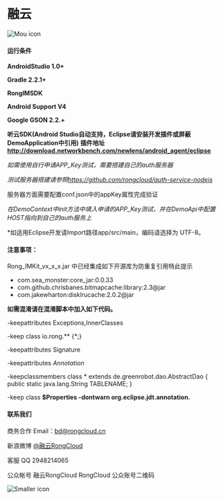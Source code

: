# 融云

![Mou icon](http://www.rongcloud.cn/images/logo_1.png)





#### 运行条件

**AndroidStudio 1.0+**

**Gradle 2.2.1+**

**RongIMSDK**

**Android Support V4**

**Google GSON 2.2.+**

**听云SDK(Android Studio自动支持，Eclipse请安装开发插件或屏蔽DemoApplication中引用)**
**插件地址<http://download.networkbench.com/newlens/android_agent/eclipse>**

*如需使用自行申请APP_Key测试，需要搭建自己的auth服务器*

*测试服务器搭建请参照<https://github.com/rongcloud/auth-service-nodejs>*

服务器方面需要配置conf.json中的appKey属性完成验证

*在DemoContext中init方法中填入申请的APP_Key测试，并在DemoApi中配置HOST指向到自己的auth服务上*

*如适用Eclipse开发请Import路径app/src/main，编码请选择为 UTF-8。

#### 注意事项：

Rong_IMKit_vx_x_x.jar 中已经集成如下开源库为防重复引用特此提示

* com.sea_monster:core_jar:0.0.33
* com.github.chrisbanes.bitmapcache:library:2.3@jar
* com.jakewharton:disklrucache:2.0.2@jar


**如需混淆请在混淆脚本中加入如下代码。**

-keepattributes Exceptions,InnerClasses

-keep class io.rong.** {*;}

-keepattributes Signature

-keepattributes *Annotation*

-keepclassmembers class * extends de.greenrobot.dao.AbstractDao {
    public static java.lang.String TABLENAME;
}

-keep class **$Properties
-dontwarn  org.eclipse.jdt.annotation.**

#### 联系我们
商务合作
Email：<bd@rongcloud.cn>

新浪微博 [@融云RongCloud](http://weibo.com/rongcloud)

客服 QQ 2948214065

公众帐号
融云RongCloud RongCloud 公众账号二维码

![Smaller icon](http://www.rongcloud.cn/images/code1.png "RongCloud")
